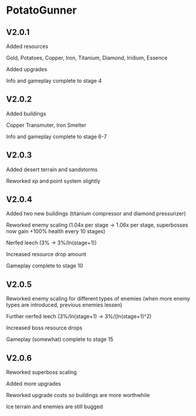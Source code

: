 # PotatoGunner

## V2.0.1

Added resources


Gold,
Potatoes,
Copper,
Iron,
Titanium,
Diamond,
Iridium,
Essence

Added upgrades

Info and gameplay complete to stage 4

## V2.0.2

Added buildings

Copper Transmuter, Iron Smelter


Info and gameplay complete to stage 6-7


## V2.0.3

Added desert terrain and sandstorms

Reworked xp and point system slightly

## V2.0.4

Added two new buildings (titanium compressor and diamond pressurizer)

Reworked enemy scaling (1.04x per stage -> 1.06x per stage, superbosses now gain +100% health every 10 stages)

Nerfed leech (3% -> 3%/ln(stage+1))

Increased resource drop amount

Gameplay complete to stage 10

## V2.0.5

Reworked enemy scaling for different types of enemies (when more enemy types are introduced, previous enemies lessen)

Further nerfed leech (3%/ln(stage+1) -> 3%/(ln(stage+1)^2)

Increased boss resource drops

Gameplay (somewhat) complete to stage 15

## V2.0.6

Reworked superboss scaling

Added more upgrades

Reworked upgrade costs so buildings are more worthwhile

Ice terrain and enemies are still bugged




